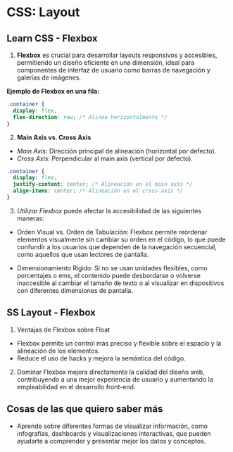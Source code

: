 # CSS: Layout

## Learn CSS - Flexbox

1. **Flexbox** es crucial para desarrollar layouts responsivos y accesibles, permitiendo un diseño eficiente en una dimensión, ideal para componentes de interfaz de usuario como barras de navegación y galerías de imágenes.

**Ejemplo de Flexbox en una fila:**

```css
.container {
  display: flex;
  flex-direction: row; /* Alinea horizontalmente */
}
```

2. **Main Axis vs. Cross Axis**

- *Main Axis*: Dirección principal de alineación (horizontal por defecto).
- *Cross Axis*: Perpendicular al main axis (vertical por defecto).

```css
.container {
  display: flex;
  justify-content: center; /* Alineación en el main axis */
  align-items: center; /* Alineación en el cross axis */
}
```

3. *Utilizar Flexbox* puede afectar la accesibilidad de las siguientes maneras:

- Orden Visual vs. Orden de Tabulación: Flexbox permite reordenar elementos visualmente sin cambiar su orden en el código, lo que puede confundir a los usuarios que dependen de la navegación secuencial, como aquellos que usan lectores de pantalla.

- Dimensionamiento Rígido: Si no se usan unidades flexibles, como porcentajes o ems, el contenido puede desbordarse o volverse inaccesible al cambiar el tamaño de texto o al visualizar en dispositivos con diferentes dimensiones de pantalla.

## SS Layout - Flexbox

1. Ventajas de Flexbox sobre Float

- Flexbox permite un control más preciso y flexible sobre el espacio y la alineación de los elementos.
- Reduce el uso de hacks y mejora la semántica del código.

2. Dominar Flexbox mejora directamente la calidad del diseño web, contribuyendo a una mejor experiencia de usuario y aumentando la empleabilidad en el desarrollo front-end.

## Cosas de las que quiero saber más

- Aprende sobre diferentes formas de visualizar información, como infografías, dashboards y visualizaciones interactivas, que pueden ayudarte a comprender y presentar mejor los datos y conceptos.
